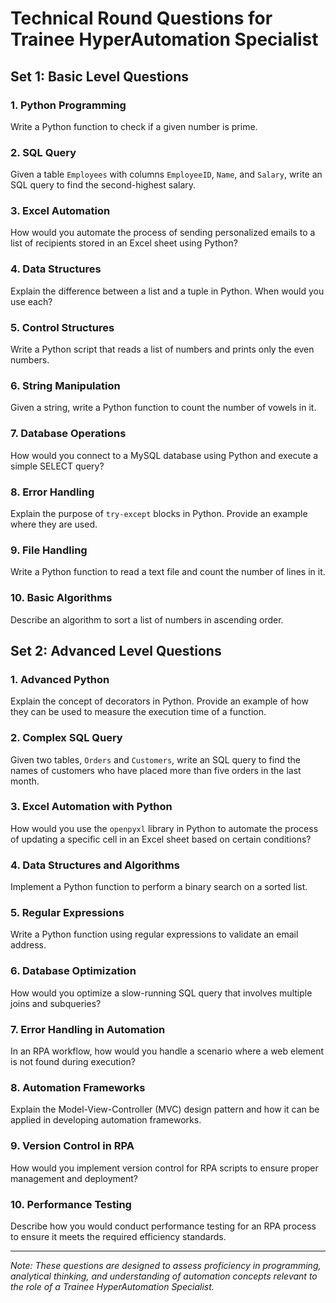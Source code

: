 # Technical Round Questions for Trainee HyperAutomation Specialist

## Set 1: Basic Level Questions

### 1. Python Programming
Write a Python function to check if a given number is prime.

### 2. SQL Query
Given a table `Employees` with columns `EmployeeID`, `Name`, and `Salary`, write an SQL query to find the second-highest salary.

### 3. Excel Automation
How would you automate the process of sending personalized emails to a list of recipients stored in an Excel sheet using Python?

### 4. Data Structures
Explain the difference between a list and a tuple in Python. When would you use each?

### 5. Control Structures
Write a Python script that reads a list of numbers and prints only the even numbers.

### 6. String Manipulation
Given a string, write a Python function to count the number of vowels in it.

### 7. Database Operations
How would you connect to a MySQL database using Python and execute a simple SELECT query?

### 8. Error Handling
Explain the purpose of `try-except` blocks in Python. Provide an example where they are used.

### 9. File Handling
Write a Python function to read a text file and count the number of lines in it.

### 10. Basic Algorithms
Describe an algorithm to sort a list of numbers in ascending order.

## Set 2: Advanced Level Questions

### 1. Advanced Python
Explain the concept of decorators in Python. Provide an example of how they can be used to measure the execution time of a function.

### 2. Complex SQL Query
Given two tables, `Orders` and `Customers`, write an SQL query to find the names of customers who have placed more than five orders in the last month.

### 3. Excel Automation with Python
How would you use the `openpyxl` library in Python to automate the process of updating a specific cell in an Excel sheet based on certain conditions?

### 4. Data Structures and Algorithms
Implement a Python function to perform a binary search on a sorted list.

### 5. Regular Expressions
Write a Python function using regular expressions to validate an email address.

### 6. Database Optimization
How would you optimize a slow-running SQL query that involves multiple joins and subqueries?

### 7. Error Handling in Automation
In an RPA workflow, how would you handle a scenario where a web element is not found during execution?

### 8. Automation Frameworks
Explain the Model-View-Controller (MVC) design pattern and how it can be applied in developing automation frameworks.

### 9. Version Control in RPA
How would you implement version control for RPA scripts to ensure proper management and deployment?

### 10. Performance Testing
Describe how you would conduct performance testing for an RPA process to ensure it meets the required efficiency standards.

---
*Note: These questions are designed to assess proficiency in programming, analytical thinking, and understanding of automation concepts relevant to the role of a Trainee HyperAutomation Specialist.*